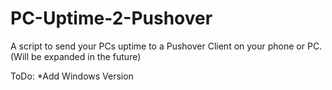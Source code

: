 # PC-Uptime-2-Pushover
A script to send your PCs uptime to a Pushover Client on your phone or PC. (Will be expanded in the future)

ToDo:
*Add Windows Version


